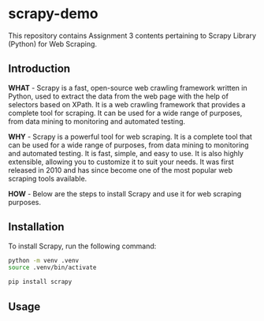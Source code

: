 # scrapy-demo

This repository contains Assignment 3 contents pertaining to Scrapy Library (Python) for Web Scraping. 

## Introduction

**WHAT** - Scrapy is a fast, open-source web crawling framework written in Python, used to extract the data from the web page with the help of selectors based on XPath. It is a web crawling framework that provides a complete tool for scraping. It can be used for a wide range of purposes, from data mining to monitoring and automated testing.

**WHY** - Scrapy is a powerful tool for web scraping. It is a complete tool that can be used for a wide range of purposes, from data mining to monitoring and automated testing. It is fast, simple, and easy to use. It is also highly extensible, allowing you to customize it to suit your needs. It was first released in 2010 and has since become one of the most popular web scraping tools available.

**HOW** - Below are the steps to install Scrapy and use it for web scraping purposes.

## Installation

To install Scrapy, run the following command:

```bash
python -m venv .venv
source .venv/bin/activate

pip install scrapy
```

## Usage

